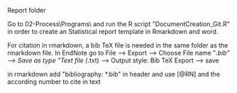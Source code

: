 Report folder

Go to 02-Process\Programs\ and run the R script "DocumentCreation_Git.R" 
in order to create an Statistical report template in Rmarkdown and word.

For citation in rmarkdown, a bib TeX file is needed in the same folder as the rmarkdown file. 
In EndNote go to File --> Export --> Choose File name "*.bib" --> Save as type "Text file (*.txt)
--> Output style: Bib TeX Export --> save

in rmarkdown add "bibliography: *.bib" in header and
use [@RN] and the according number to cite in text
